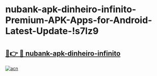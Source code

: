 # nubank-apk-dinheiro-infinito-Premium-APK-Apps-for-Android-Latest-Update-!s7lz9

# <h2><a href="https://fkhpoq.esa.edu.pl?title=nubank-apk-dinheiro-infinito&ref=s7lz9">🔗👉 🔴 nubank-apk-dinheiro-infinito</a></h2>

[![acn](https://github.com/user-attachments/assets/0f9c940e-d8b0-45ae-aac7-cd30a18b3e1c)](https://fkhpoq.esa.edu.pl?title=nubank-apk-dinheiro-infinito&ref=s7lz9)

